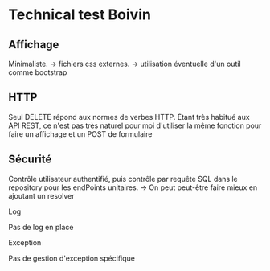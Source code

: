# Technical test Boivin

## Affichage

Minimaliste.
-> fichiers css externes.
-> utilisation éventuelle d'un outil comme bootstrap

## HTTP

Seul DELETE répond aux normes de verbes HTTP.
Étant très habitué aux API REST, ce n'est pas très naturel pour moi d'utiliser la même fonction pour faire un affichage et un POST de formulaire

## Sécurité

Contrôle utilisateur authentifié, puis contrôle par requête SQL dans le repository pour les endPoints unitaires.
-> On peut peut-être faire mieux en ajoutant un resolver

Log

Pas de log en place

Exception

Pas de gestion d'exception spécifique